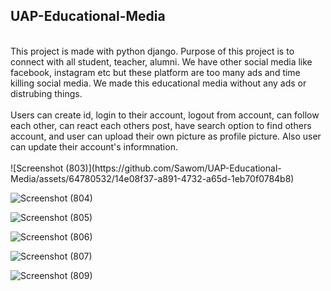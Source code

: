 ## UAP-Educational-Media
<br>
This project is made with python django. Purpose of this project is to connect with all student, teacher, alumni. We have other social media like facebook, instagram etc but these platform are too many ads and time killing social media. We made this educational media without any ads or distrubing things. <br> <br>
Users can create id, login to their account, logout from account, can follow each other, can react each others post, have search option to find others account, and user can upload their own picture as profile picture. Also user can update their account's informnation. <br><br>
![Screenshot (803)](https://github.com/Sawom/UAP-Educational-Media/assets/64780532/14e08f37-a891-4732-a65d-1eb70f0784b8)

![Screenshot (804)](https://github.com/Sawom/UAP-Educational-Media/assets/64780532/8ab9f683-d7b2-4e03-8b97-af8caacd94cb)

![Screenshot (805)](https://github.com/Sawom/UAP-Educational-Media/assets/64780532/a635cdd6-7bcf-42ac-8d03-b3aaf7d11526)

![Screenshot (806)](https://github.com/Sawom/UAP-Educational-Media/assets/64780532/141ad8b6-8d6e-4da4-97fb-0613338069c0)

![Screenshot (807)](https://github.com/Sawom/UAP-Educational-Media/assets/64780532/e3fc907f-1702-4908-a33a-98eade968b2f)

![Screenshot (809)](https://github.com/Sawom/UAP-Educational-Media/assets/64780532/7546ed3d-4ab5-4242-8533-a2879593a148)



